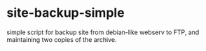 # site-backup-simple
simple script for backup site from debian-like webserv to FTP, and maintaining two copies of the archive.
